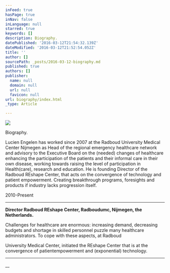 ```yaml
---
inFeed: true
hasPage: true
inNav: false
inLanguage: null
starred: true
keywords: []
description: Biography.
datePublished: '2016-03-12T21:54:32.139Z'
dateModified: '2016-03-12T21:52:54.052Z'
title: ''
author: []
sourcePath: _posts/2016-03-12-biography.md
published: true
authors: []
publisher:
  name: null
  domain: null
  url: null
  favicon: null
url: biography/index.html
_type: Article

---
```

![](https://the-grid-user-content.s3-us-west-2.amazonaws.com/0097cb4f-4639-429d-9dc7-86160ad31f5d.jpg)

Biography.

Lucien Engelen has worked since 2007 at the Radboud University Medical
Center Nijmegen as Head of the regional emergency healthcare network and
advisory to the Executive Board on the (needed) changes of healthcare enhancing
the participation of the patients and their informal care in their own disease,
working towards raising the level of participation in Health(care), research
and education. He is founding Director of the Radboud REshape Center, that
acts on the convergence of technology and patient empowerment. Creating
breakthrough programs, foresights and products if industry lacks progression
itself. 

2010-Present

****

**Director
Radboud REshape Center, Radboudumc, Nijmegen, the Netherlands.**

Challenges for healthcare
are enormous: increasing demand, decreasing budgets and shortage in skilled personnel puzzle many
healthcare administrators. To cope with these aspects, at Radboud

University
Medical Center, initiated the REshape Center that is at the convergence of
patientempowerment
and (exponential) technology.

****

__
